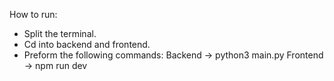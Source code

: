 How to run:
- Split the terminal.
- Cd into backend and frontend.
- Preform the following commands:
    Backend -> python3 main.py
    Frontend -> npm run dev
